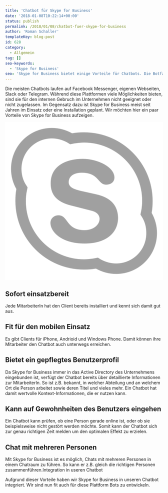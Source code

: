 ```yaml
---
title: 'Chatbot für Skype for Business'
date: '2018-01-08T10:22:14+00:00'
status: publish
permalink: /2018/01/08/chatbot-fuer-skype-for-business
author: 'Roman Schaller'
templateKey: blog-post
id: 628
category:
  - Allgemein
tag: []
seo-keywords:
  - 'Skype for Business'
seo: 'Skype for Business bietet einige Vorteile für Chatbots. Die Botfabrik hat nun Skype for Business fest in ihren Chatbot integriert.'
---
```


Die meisten Chatbots laufen auf Facebook Messenger, eigenen Webseiten, Slack oder Telegram. Während diese Plattformen viele Möglichkeiten bieten, sind sie für den internen Gebruch im Unternehmen nicht geeignet oder nicht zugelassen. Im Gegensatz dazu ist Skype for Business meist seit Jahren im Einsatz oder eine Installation geplant. Wir möchten hier ein paar Vorteile von Skype for Business aufzeigen.

[![Skype for Business](Skype-for-Business.svg)](https://www.botfabrik.ch/wp-content/uploads/2018/01/Skype-for-Business.svg)

## Sofort einsatzbereit

Jede MitarbeiterIn hat den Client bereits installiert und kennt sich damit gut aus.

## Fit für den mobilen Einsatz

Es gibt Clients für iPhone, Andrioid und Windows Phone. Damit können ihre Mitarbeiter den Chatbot auch unterwegs erreichen.

## Bietet ein gepflegtes Benutzerprofil

Da Skype for Business immer in das Active Directory des Unternehmens eingebunden ist, verfügt der Chatbot bereits über detaillierte Informationen zur MitarbeiterIn. So ist z.B. bekannt, in welcher Abteilung und an welchem Ort die Person arbeitet sowie deren Titel und vieles mehr. Ein Chatbot hat damit wertvolle Kontext-Informationen, die er nutzen kann.

## Kann auf Gewohnheiten des Benutzers eingehen

Ein Chatbot kann prüfen, ob eine Person gerade online ist, oder ob sie beispielsweise nicht gestört werden möchte. Somit kann der Chatbot sich zur genau richtigen Zeit melden um den optimalen Effekt zu erzielen.

## Chat mit mehreren Personen

Mit Skype for Business ist es möglich, Chats mit mehreren Personen in einem Chatraum zu führen. So kann er z.B. gleich die richtigen Personen zusammenführen.Integration in useren Chatbot

Aufgrund dieser Vorteile haben wir Skype for Business in unseren Chatbot integriert. Wir sind nun fit auch für diese Plattform Bots zu entwickeln.
